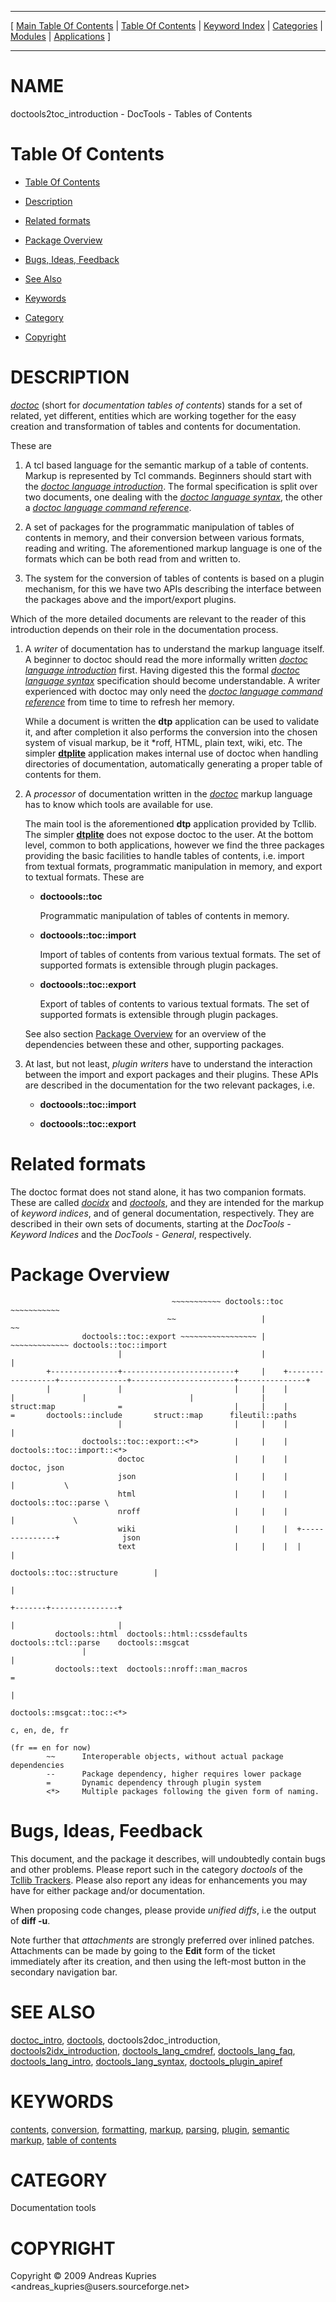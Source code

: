 
[//000000001]: # (doctools2toc\_introduction \- Documentation tools)
[//000000002]: # (Generated from file 'toc\_introduction\.man' by tcllib/doctools with format 'markdown')
[//000000003]: # (Copyright &copy; 2009 Andreas Kupries <andreas\_kupries@users\.sourceforge\.net>)
[//000000004]: # (doctools2toc\_introduction\(n\) 2\.0 tcllib "Documentation tools")

<hr> [ <a href="../../../../toc.md">Main Table Of Contents</a> &#124; <a
href="../../../toc.md">Table Of Contents</a> &#124; <a
href="../../../../index.md">Keyword Index</a> &#124; <a
href="../../../../toc0.md">Categories</a> &#124; <a
href="../../../../toc1.md">Modules</a> &#124; <a
href="../../../../toc2.md">Applications</a> ] <hr>

# NAME

doctools2toc\_introduction \- DocTools \- Tables of Contents

# <a name='toc'></a>Table Of Contents

  - [Table Of Contents](#toc)

  - [Description](#section1)

  - [Related formats](#section2)

  - [Package Overview](#section3)

  - [Bugs, Ideas, Feedback](#section4)

  - [See Also](#seealso)

  - [Keywords](#keywords)

  - [Category](#category)

  - [Copyright](#copyright)

# <a name='description'></a>DESCRIPTION

*[doctoc](\.\./\.\./\.\./\.\./index\.md\#doctoc)* \(short for *documentation tables
of contents*\) stands for a set of related, yet different, entities which are
working together for the easy creation and transformation of tables and contents
for documentation\.

These are

  1. A tcl based language for the semantic markup of a table of contents\. Markup
     is represented by Tcl commands\. Beginners should start with the *[doctoc
     language introduction](\.\./doctools/doctoc\_lang\_intro\.md)*\. The formal
     specification is split over two documents, one dealing with the *[doctoc
     language syntax](\.\./doctools/doctoc\_lang\_syntax\.md)*, the other a
     *[doctoc language command
     reference](\.\./doctools/doctoc\_lang\_cmdref\.md)*\.

  1. A set of packages for the programmatic manipulation of tables of contents
     in memory, and their conversion between various formats, reading and
     writing\. The aforementioned markup language is one of the formats which can
     be both read from and written to\.

  1. The system for the conversion of tables of contents is based on a plugin
     mechanism, for this we have two APIs describing the interface between the
     packages above and the import/export plugins\.

Which of the more detailed documents are relevant to the reader of this
introduction depends on their role in the documentation process\.

  1. A *writer* of documentation has to understand the markup language itself\.
     A beginner to doctoc should read the more informally written *[doctoc
     language introduction](\.\./doctools/doctoc\_lang\_intro\.md)* first\. Having
     digested this the formal *[doctoc language
     syntax](\.\./doctools/doctoc\_lang\_syntax\.md)* specification should become
     understandable\. A writer experienced with doctoc may only need the
     *[doctoc language command
     reference](\.\./doctools/doctoc\_lang\_cmdref\.md)* from time to time to
     refresh her memory\.

     While a document is written the __dtp__ application can be used to
     validate it, and after completion it also performs the conversion into the
     chosen system of visual markup, be it \*roff, HTML, plain text, wiki, etc\.
     The simpler __[dtplite](\.\./\.\./apps/dtplite\.md)__ application makes
     internal use of doctoc when handling directories of documentation,
     automatically generating a proper table of contents for them\.

  1. A *processor* of documentation written in the
     *[doctoc](\.\./\.\./\.\./\.\./index\.md\#doctoc)* markup language has to know
     which tools are available for use\.

     The main tool is the aforementioned __dtp__ application provided by
     Tcllib\. The simpler __[dtplite](\.\./\.\./apps/dtplite\.md)__ does not
     expose doctoc to the user\. At the bottom level, common to both
     applications, however we find the three packages providing the basic
     facilities to handle tables of contents, i\.e\. import from textual formats,
     programmatic manipulation in memory, and export to textual formats\. These
     are

       - __doctoools::toc__

         Programmatic manipulation of tables of contents in memory\.

       - __doctoools::toc::import__

         Import of tables of contents from various textual formats\. The set of
         supported formats is extensible through plugin packages\.

       - __doctoools::toc::export__

         Export of tables of contents to various textual formats\. The set of
         supported formats is extensible through plugin packages\.

     See also section [Package Overview](#section3) for an overview of the
     dependencies between these and other, supporting packages\.

  1. At last, but not least, *plugin writers* have to understand the
     interaction between the import and export packages and their plugins\. These
     APIs are described in the documentation for the two relevant packages, i\.e\.

       - __doctoools::toc::import__

       - __doctoools::toc::export__

# <a name='section2'></a>Related formats

The doctoc format does not stand alone, it has two companion formats\. These are
called *[docidx](\.\./\.\./\.\./\.\./index\.md\#docidx)* and
*[doctools](\.\./\.\./\.\./\.\./index\.md\#doctools)*, and they are intended for the
markup of *keyword indices*, and of general documentation, respectively\. They
are described in their own sets of documents, starting at the *DocTools \-
Keyword Indices* and the *DocTools \- General*, respectively\.

# <a name='section3'></a>Package Overview

                                        ~~~~~~~~~~~ doctools::toc ~~~~~~~~~~~
                                       ~~                   |               ~~
                    doctools::toc::export ~~~~~~~~~~~~~~~~~ | ~~~~~~~~~~~~~ doctools::toc::import
                            |                               |                       |
            +---------------+-------------------------+     |    +------------------+---------------+-----------------------+---------------+
            |               |                         |     |    |                  |               |                       |               |
    struct:map              =                         |     |    |                  =       doctools::include       struct::map      fileutil::paths
                            |                         |     |    |                  |
                    doctools::toc::export::<*>        |     |    |          doctools::toc::import::<*>
                            doctoc                    |     |    |                  doctoc, json
                            json                      |     |    |                  |           \
                            html                      |     |    |          doctools::toc::parse \
                            nroff                     |     |    |                  |             \
                            wiki                      |     |    |  +---------------+              json
                            text                      |     |    |  |               |
                                                    doctools::toc::structure        |
                                                                                    |
                                                                            +-------+---------------+
                                                                            |                       |
              doctools::html  doctools::html::cssdefaults           doctools::tcl::parse    doctools::msgcat
                    |                                                                               |
              doctools::text  doctools::nroff::man_macros                                           =
                                                                                                    |
                                                                                            doctools::msgcat::toc::<*>
                                                                                                    c, en, de, fr
                                                                                                    (fr == en for now)
            ~~      Interoperable objects, without actual package dependencies
            --      Package dependency, higher requires lower package
            =       Dynamic dependency through plugin system
            <*>     Multiple packages following the given form of naming.

# <a name='section4'></a>Bugs, Ideas, Feedback

This document, and the package it describes, will undoubtedly contain bugs and
other problems\. Please report such in the category *doctools* of the [Tcllib
Trackers](http://core\.tcl\.tk/tcllib/reportlist)\. Please also report any ideas
for enhancements you may have for either package and/or documentation\.

When proposing code changes, please provide *unified diffs*, i\.e the output of
__diff \-u__\.

Note further that *attachments* are strongly preferred over inlined patches\.
Attachments can be made by going to the __Edit__ form of the ticket
immediately after its creation, and then using the left\-most button in the
secondary navigation bar\.

# <a name='seealso'></a>SEE ALSO

[doctoc\_intro](\.\./doctools/doctoc\_intro\.md),
[doctools](\.\./doctools/doctools\.md), doctools2doc\_introduction,
[doctools2idx\_introduction](\.\./doctools2idx/idx\_introduction\.md),
[doctools\_lang\_cmdref](\.\./doctools/doctools\_lang\_cmdref\.md),
[doctools\_lang\_faq](\.\./doctools/doctools\_lang\_faq\.md),
[doctools\_lang\_intro](\.\./doctools/doctools\_lang\_intro\.md),
[doctools\_lang\_syntax](\.\./doctools/doctools\_lang\_syntax\.md),
[doctools\_plugin\_apiref](\.\./doctools/doctools\_plugin\_apiref\.md)

# <a name='keywords'></a>KEYWORDS

[contents](\.\./\.\./\.\./\.\./index\.md\#contents),
[conversion](\.\./\.\./\.\./\.\./index\.md\#conversion),
[formatting](\.\./\.\./\.\./\.\./index\.md\#formatting),
[markup](\.\./\.\./\.\./\.\./index\.md\#markup),
[parsing](\.\./\.\./\.\./\.\./index\.md\#parsing),
[plugin](\.\./\.\./\.\./\.\./index\.md\#plugin), [semantic
markup](\.\./\.\./\.\./\.\./index\.md\#semantic\_markup), [table of
contents](\.\./\.\./\.\./\.\./index\.md\#table\_of\_contents)

# <a name='category'></a>CATEGORY

Documentation tools

# <a name='copyright'></a>COPYRIGHT

Copyright &copy; 2009 Andreas Kupries <andreas\_kupries@users\.sourceforge\.net>

